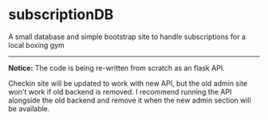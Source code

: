 # subscriptionDB
A small database and simple bootstrap site to handle subscriptions for a local boxing gym

---
**Notice:**
The code is being re-written from scratch as an flask API.

Checkin site will be updated to work with new API, but the old admin site won't work if old backend is removed. I recommend running the API alongside the old backend and remove it when the new admin section will be available.
